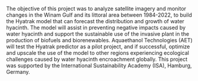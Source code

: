 The objective of this project was to analyze satellite imagery and monitor changes in the Winam Gulf and its littoral area between 1984-2022, to build the Hyatrak model that can forecast the distribution and growth of water hyacinth. The model will assist in preventing negative impacts caused by water hyacinth and support the sustainable use of the invasive plant in the production of biofuels and biorenewables. Aquaethanol Technologies (AET) will test the Hyatrak predictor as a pilot project, and if successful, optimize and upscale the use of the model to other regions experiencing ecological challenges caused by water hyacinth encroachment globally. 
This project was supported by the International Sustainability Academy (ISA), Hamburg, Germany.

